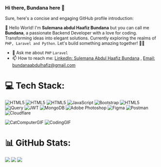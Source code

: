 

### Hi there, Bundana here 👋 
Sure, here's a concise and engaging GitHub profile introduction:

👋 Hello World! I'm **Sulemana abdul Haafiz Bundana** but you can call me **Bundana**, a passionate Backend Developer with a love for coding. Transforming ideas into elegant solutions. Currently exploring the realms of `PHP, Laravel and Python`. Let's build something amazing together! 🚀✨

- 💬 Ask me about `PHP` `Laravel`
- 📫 How to reach me: [LinkedIn: Sulemana Abdul Haafiz Bundana](https://www.linkedin.com/in/bundana/) ,  [Email: bundanaabdulhafiz@gmail.com](mailto:bundanaabdulhafiz@gmail.com)
# 💻 Tech Stack:
![HTML5](https://img.shields.io/badge/php-%230769AD.svg?style=for-the-badge&logo=php&logoColor=white) ![HTML5](https://img.shields.io/badge/laravel-%23E34F26.svg?style=for-the-badge&logo=laravel&logoColor=white) ![HTML5](https://img.shields.io/badge/html5-%23E34F26.svg?style=for-the-badge&logo=html5&logoColor=white) ![JavaScript](https://img.shields.io/badge/javascript-%23323330.svg?style=for-the-badge&logo=javascript&logoColor=%23F7DF1E)  ![Bootstrap](https://img.shields.io/badge/bootstrap-%23563D7C.svg?style=for-the-badge&logo=bootstrap&logoColor=white)
![HTML5](https://img.shields.io/badge/phpstorm-%230769AD.svg?style=for-the-badge&logo=phpstorm&logoColor=white)  ![jQuery](https://img.shields.io/badge/jquery-%230769AD.svg?style=for-the-badge&logo=jquery&logoColor=white) ![JWT](https://img.shields.io/badge/JWT-black?style=for-the-badge&logo=JSON%20web%20tokens)  ![MongoDB](https://img.shields.io/badge/MongoDB-%234ea94b.svg?style=for-the-badge&logo=mongodb&logoColor=white) ![Adobe Photoshop](https://img.shields.io/badge/adobephotoshop-%2331A8FF.svg?style=for-the-badge&logo=adobephotoshop&logoColor=white) 	![Figma](https://img.shields.io/badge/figma-%23F24E1E.svg?style=for-the-badge&logo=figma&logoColor=white) ![Postman](https://img.shields.io/badge/Postman-FF6C37?style=for-the-badge&logo=postman&logoColor=white) ![Cloudflare](https://img.shields.io/badge/Cloudflare-F38020?style=for-the-badge&logo=Cloudflare&logoColor=white)  

![CatComputerGIF](https://github.com/MastooraTurkmen/MastooraTurkmen/assets/132576850/4f51607c-7b3b-445a-bd5e-320f11a81eed) ![CodingGIF](https://github.com/MastooraTurkmen/MastooraTurkmen/assets/132576850/ddec8b62-1039-42d3-a361-46dcc1338b07)

# 📊 GitHub Stats:
![](https://github-readme-streak-stats.herokuapp.com/?user=bundana&theme=dark&hide_border=false)  ![](https://github-readme-stats.vercel.app/api/top-langs/?username=bundana&theme=dark&hide_border=false&include_all_commits=true&count_private=true&layout=compact)
![](https://github-readme-stats.vercel.app/api?username=bundana&theme=dark&hide_border=false&include_all_commits=true&count_private=true)<br/>
